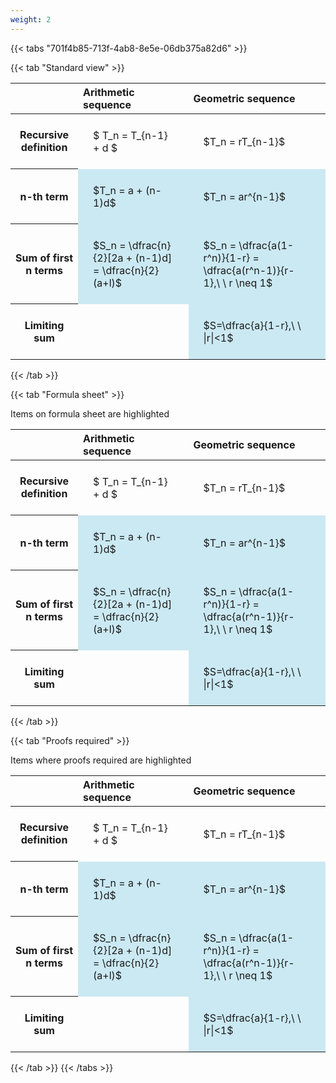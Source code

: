 ```yaml
---
weight: 2
---
```


{{< tabs "701f4b85-713f-4ab8-8e5e-06db375a82d6" >}}

{{< tab "Standard view" >}}

<style type="text/css">
#T_903ff241 th.col_heading {
  text-align: left;
  font-size: 1em;
}
#T_903ff241 td {
  text-align: left;
  font-size: 1em;
  padding: 1.5em;
}
</style>
<table id="T_903ff241">
  <thead>
    <tr>
      <th class="blank level0" >&nbsp;</th>
      <th id="T_903ff241_level0_col0" class="col_heading level0 col0" >Arithmetic sequence</th>
      <th id="T_903ff241_level0_col1" class="col_heading level0 col1" >Geometric sequence</th>
    </tr>
  </thead>
  <tbody>
    <tr>
      <th id="T_903ff241_level0_row0" class="row_heading level0 row0" >Recursive definition</th>
      <td id="T_903ff241_row0_col0" class="data row0 col0" >$ T_n = T_{n-1} + d $</td>
      <td id="T_903ff241_row0_col1" class="data row0 col1" >$T_n = rT_{n-1}$</td>
    </tr>
    <tr>
      <th id="T_903ff241_level0_row1" class="row_heading level0 row1" >n-th term</th>
      <td id="T_903ff241_row1_col0" class="data row1 col0" >$T_n = a + (n-1)d$</td>
      <td id="T_903ff241_row1_col1" class="data row1 col1" >$T_n = ar^{n-1}$</td>
    </tr>
    <tr>
      <th id="T_903ff241_level0_row2" class="row_heading level0 row2" >Sum of first n terms</th>
      <td id="T_903ff241_row2_col0" class="data row2 col0" >$S_n = \dfrac{n}{2}[2a + (n-1)d] = \dfrac{n}{2}(a+l)$</td>
      <td id="T_903ff241_row2_col1" class="data row2 col1" >$S_n = \dfrac{a(1-r^n)}{1-r} = \dfrac{a(r^n-1)}{r-1},\ \  r \neq 1$</td>
    </tr>
    <tr>
      <th id="T_903ff241_level0_row3" class="row_heading level0 row3" >Limiting sum</th>
      <td id="T_903ff241_row3_col0" class="data row3 col0" ></td>
      <td id="T_903ff241_row3_col1" class="data row3 col1" >$S=\dfrac{a}{1-r},\ \ |r|<1$</td>
    </tr>
  </tbody>
</table>
{{< /tab >}}

{{< tab "Formula sheet" >}}

Items on formula sheet are highlighted 
<br>
<style type="text/css">
#T_903ff241 th.col_heading {
  text-align: left;
  font-size: 1em;
}
#T_903ff241 td {
  text-align: left;
  font-size: 1em;
  padding: 1.5em;
}
#T_903ff241_row0_col0, #T_903ff241_row0_col1, #T_903ff241_row3_col0 {
  background-color: rgba(0,0,0,0);
}
#T_903ff241_row1_col0, #T_903ff241_row1_col1, #T_903ff241_row2_col0, #T_903ff241_row2_col1, #T_903ff241_row3_col1 {
  background-color: rgba(255,194,10, 0.2);
}
</style>
<table id="T_903ff241">
  <thead>
    <tr>
      <th class="blank level0" >&nbsp;</th>
      <th id="T_903ff241_level0_col0" class="col_heading level0 col0" >Arithmetic sequence</th>
      <th id="T_903ff241_level0_col1" class="col_heading level0 col1" >Geometric sequence</th>
    </tr>
  </thead>
  <tbody>
    <tr>
      <th id="T_903ff241_level0_row0" class="row_heading level0 row0" >Recursive definition</th>
      <td id="T_903ff241_row0_col0" class="data row0 col0" >$ T_n = T_{n-1} + d $</td>
      <td id="T_903ff241_row0_col1" class="data row0 col1" >$T_n = rT_{n-1}$</td>
    </tr>
    <tr>
      <th id="T_903ff241_level0_row1" class="row_heading level0 row1" >n-th term</th>
      <td id="T_903ff241_row1_col0" class="data row1 col0" >$T_n = a + (n-1)d$</td>
      <td id="T_903ff241_row1_col1" class="data row1 col1" >$T_n = ar^{n-1}$</td>
    </tr>
    <tr>
      <th id="T_903ff241_level0_row2" class="row_heading level0 row2" >Sum of first n terms</th>
      <td id="T_903ff241_row2_col0" class="data row2 col0" >$S_n = \dfrac{n}{2}[2a + (n-1)d] = \dfrac{n}{2}(a+l)$</td>
      <td id="T_903ff241_row2_col1" class="data row2 col1" >$S_n = \dfrac{a(1-r^n)}{1-r} = \dfrac{a(r^n-1)}{r-1},\ \  r \neq 1$</td>
    </tr>
    <tr>
      <th id="T_903ff241_level0_row3" class="row_heading level0 row3" >Limiting sum</th>
      <td id="T_903ff241_row3_col0" class="data row3 col0" ></td>
      <td id="T_903ff241_row3_col1" class="data row3 col1" >$S=\dfrac{a}{1-r},\ \ |r|<1$</td>
    </tr>
  </tbody>
</table>
{{< /tab >}}

{{< tab "Proofs required" >}}

Items where proofs required are highlighted 
<br>
<style type="text/css">
#T_903ff241 th.col_heading {
  text-align: left;
  font-size: 1em;
}
#T_903ff241 td {
  text-align: left;
  font-size: 1em;
  padding: 1.5em;
}
#T_903ff241_row0_col0, #T_903ff241_row0_col1, #T_903ff241_row3_col0 {
  background-color: rgba(0,0,0,0);
}
#T_903ff241_row1_col0, #T_903ff241_row1_col1, #T_903ff241_row2_col0, #T_903ff241_row2_col1, #T_903ff241_row3_col1 {
  background-color: rgba(0,150,200, 0.2);
}
</style>
<table id="T_903ff241">
  <thead>
    <tr>
      <th class="blank level0" >&nbsp;</th>
      <th id="T_903ff241_level0_col0" class="col_heading level0 col0" >Arithmetic sequence</th>
      <th id="T_903ff241_level0_col1" class="col_heading level0 col1" >Geometric sequence</th>
    </tr>
  </thead>
  <tbody>
    <tr>
      <th id="T_903ff241_level0_row0" class="row_heading level0 row0" >Recursive definition</th>
      <td id="T_903ff241_row0_col0" class="data row0 col0" >$ T_n = T_{n-1} + d $</td>
      <td id="T_903ff241_row0_col1" class="data row0 col1" >$T_n = rT_{n-1}$</td>
    </tr>
    <tr>
      <th id="T_903ff241_level0_row1" class="row_heading level0 row1" >n-th term</th>
      <td id="T_903ff241_row1_col0" class="data row1 col0" >$T_n = a + (n-1)d$</td>
      <td id="T_903ff241_row1_col1" class="data row1 col1" >$T_n = ar^{n-1}$</td>
    </tr>
    <tr>
      <th id="T_903ff241_level0_row2" class="row_heading level0 row2" >Sum of first n terms</th>
      <td id="T_903ff241_row2_col0" class="data row2 col0" >$S_n = \dfrac{n}{2}[2a + (n-1)d] = \dfrac{n}{2}(a+l)$</td>
      <td id="T_903ff241_row2_col1" class="data row2 col1" >$S_n = \dfrac{a(1-r^n)}{1-r} = \dfrac{a(r^n-1)}{r-1},\ \  r \neq 1$</td>
    </tr>
    <tr>
      <th id="T_903ff241_level0_row3" class="row_heading level0 row3" >Limiting sum</th>
      <td id="T_903ff241_row3_col0" class="data row3 col0" ></td>
      <td id="T_903ff241_row3_col1" class="data row3 col1" >$S=\dfrac{a}{1-r},\ \ |r|<1$</td>
    </tr>
  </tbody>
</table>
{{< /tab >}}
{{< /tabs >}}